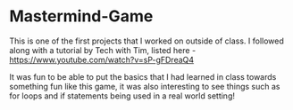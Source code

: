 # Mastermind-Game

This is one of the first projects that I worked on outside of class. I followed along with a tutorial by Tech with Tim, listed here -
https://www.youtube.com/watch?v=sP-gFDreaQ4

It was fun to be able to put the basics that I had learned in class towards something fun like this game, it was also interesting to 
see things such as for loops and if statements being used in a real world setting!
